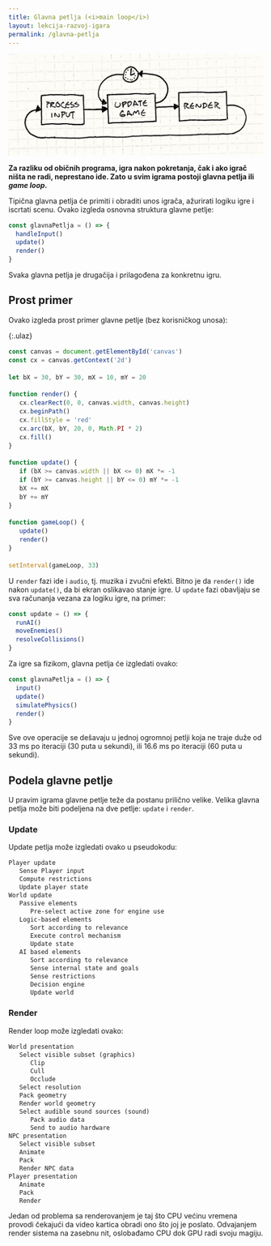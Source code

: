 ```yaml
---
title: Glavna petlja (<i>main loop</i>)
layout: lekcija-razvoj-igara
permalink: /glavna-petlja
---
```


![game-loop](/images/razvoj-igara/game-loop-fixed.png)

**Za razliku od običnih programa, igra nakon pokretanja, čak i ako igrač ništa ne radi, neprestano ide. Zato u svim igrama postoji glavna petlja ili *game loop*.** 

Tipična glavna petlja će primiti i obraditi unos igrača, ažurirati logiku igre i iscrtati scenu. Ovako izgleda osnovna struktura glavne petlje:

```js
const glavnaPetlja = () => {
  handleInput()
  update()
  render()
}
```

Svaka glavna petlja je drugačija i prilagođena za konkretnu igru.

## Prost primer

Ovako izgleda prost primer glavne petlje (bez korisničkog unosa):

{:.ulaz}
```js
const canvas = document.getElementById('canvas')
const cx = canvas.getContext('2d')

let bX = 30, bY = 30, mX = 10, mY = 20

function render() {
   cx.clearRect(0, 0, canvas.width, canvas.height)
   cx.beginPath()
   cx.fillStyle = 'red'
   cx.arc(bX, bY, 20, 0, Math.PI * 2)
   cx.fill()
}

function update() {
   if (bX >= canvas.width || bX <= 0) mX *= -1
   if (bY >= canvas.height || bY <= 0) mY *= -1
   bX += mX
   bY += mY
}

function gameLoop() {
   update()
   render()
}

setInterval(gameLoop, 33)
```

U `render` fazi ide i `audio`, tj. muzika i zvučni efekti. Bitno je da `render()` ide nakon `update()`, da bi ekran oslikavao stanje igre. U `update` fazi obavljaju se sva računanja vezana za logiku igre, na primer:

```js
const update = () => {
  runAI()
  moveEnemies()
  resolveCollisions()
}
```

Za igre sa fizikom, glavna petlja će izgledati ovako:

```js
const glavnaPetlja = () => {
  input()
  update()
  simulatePhysics()
  render()
}
```

Sve ove operacije se dešavaju u jednoj ogromnoj petlji koja ne traje duže od 33 ms po iteraciji (30 puta u sekundi), ili 16.6 ms po iteraciji (60 puta u sekundi).

## Podela glavne petlje

U pravim igrama glavne petlje teže da postanu prilično velike. Velika glavna petlja može biti podeljena na dve petlje: `update` i `render`.

### Update

Update petlja može izgledati ovako u pseudokodu:

```
Player update
   Sense Player input
   Compute restrictions
   Update player state
World update
   Passive elements
      Pre-select active zone for engine use
   Logic-based elements
      Sort according to relevance
      Execute control mechanism
      Update state
   AI based elements
      Sort according to relevance
      Sense internal state and goals
      Sense restrictions
      Decision engine
      Update world
```

### Render

Render loop može izgledati ovako:

```
World presentation
   Select visible subset (graphics)
      Clip
      Cull
      Occlude
   Select resolution
   Pack geometry
   Render world geometry
   Select audible sound sources (sound)
      Pack audio data
      Send to audio hardware
NPC presentation
   Select visible subset
   Animate
   Pack
   Render NPC data
Player presentation
   Animate
   Pack
   Render
```

Jedan od problema sa renderovanjem je taj što CPU većinu vremena provodi čekajući da video kartica obradi ono što joj je poslato. Odvajanjem render sistema na zasebnu nit, oslobađamo CPU dok GPU radi svoju magiju.
